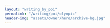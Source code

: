```yaml
---
layout: "writing_by_poi"
permalink: "/writing/poi/olympic"
header-img: "assets/owner/hero/archive-bg.jpg"
---
```

